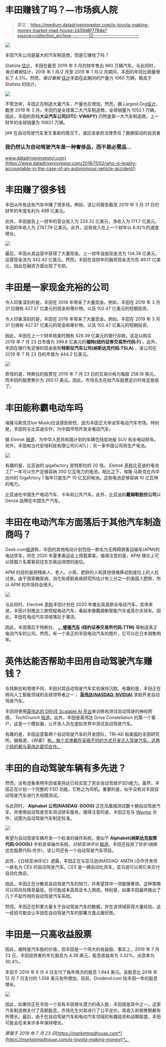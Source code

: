 # 丰田赚钱了吗？—市场疯人院

> 原文：<https://medium.datadriveninvestor.com/is-toyota-making-money-market-mad-house-2459d8f7784e?source=collection_archive---------12----------------------->

[![](img/36ab1749250fea62d0455701782e7c34.png)](http://www.track.datadriveninvestor.com/1B9E)

丰田汽车公司是最大的汽车制造商，但是它赚钱了吗？

Statista [估计](https://www.statista.com/statistics/267274/worldwide-vehicle-sales-of-toyota-since-2007/)，丰田在截至 2019 年 3 月的财年售出 960 万辆汽车。与此同时，*每日看板*估计，2018 年 1 月/2 月至 2019 年 1 月/2 月期间，丰田的年同比销量增长了 4.3%。然而，*每日看板* [估计](https://dailykanban.com/2019/03/worlds-largest-automakers-2019-toyota-maintains-its-lead/)丰田在此期间的产量为 1060 万辆，略高于 Statista 的估计。

![](img/22e79859f7bd3ea2802caca09d2fd8e5.png)

不管怎样，丰田正在制造大量汽车，产量也在增加。然而，据 Largest.Org[估计](https://largest.org/technology/automakers/)，截至 2019 年 3 月，丰田仍是全球第二大汽车制造商，全球销量为 1052.1 万辆。因此，丰田的存档**大众汽车公司(OTC: VWAPY)** 仍然是第一大汽车制造商，上一财年的全球销量为 1083.1 万辆。

[](https://www.datadriveninvestor.com/2018/11/02/who-is-legally-accountable-in-the-case-of-an-autonomous-vehicle-accident/) [## 在自动驾驶汽车发生事故的情况下，谁应该承担法律责任？数据驱动的投资者

### 我仍然认为自动驾驶汽车是一种奢侈品，而不是必需品…

www.datadriveninvestor.com](https://www.datadriveninvestor.com/2018/11/02/who-is-legally-accountable-in-the-case-of-an-autonomous-vehicle-accident/) 

# 丰田赚了很多钱

丰田从所有这些汽车中赚了很多钱。例如，该公司报告截至 2019 年 3 月 31 日的财年的年度毛利为 498 亿美元。

此外，丰田报告上一财年的营业收入为 224.32 亿美元，净收入为 171.7 亿美元。丰田的年收入为 2747.79 亿美元。此外，这些收入在上一个财年以 6.92%的速度增长。

![](img/8f441401498615f34d4138dff37b3bc4.png)

最后，丰田从其运营中获得了大量现金。上一财年自由现金流为 134.38 亿美元，运营现金流为 342.42 亿美元。然而，丰田在该财年的融资现金流为负 49.17 亿美元，因此在融资方面出现了亏损。

# 丰田是一家现金充裕的公司

令人印象深刻的是，丰田在 2018 年带来了大量现金。例如，丰田在 2019 年 3 月 31 日拥有 427.37 亿美元的现金和等价物，以及 102.47 亿美元的短期投资。

令人印象深刻的是，丰田在 2018 年带来了大量现金。例如，丰田在 2019 年 3 月 31 日拥有 427.37 亿美元的现金和等价物，以及 102.47 亿美元的短期投资。

因此，丰田在上一个财年结束时拥有 529.39 亿美元的银行存款。这足以购买 2019 年 7 月 23 日市值为 399.8 亿美元的**福特(纽约证券交易所代码:F)** 。此外，丰田在银行有足够的现金收购**特斯拉汽车公司(纳斯达克代码:TSLA)** ，该公司在 2019 年 7 月 23 日的市值为 444.2 亿美元。

![](img/9f70a70057128981cc3eb748353be057.png)

奇怪的是，特斯拉的股票在 2019 年 7 月 23 日的交易价格为每股 258.18 美元，而丰田的股票售价为 260.17 美元。因此，市场先生在给汽车股票定价时肯定是疯了。

# 丰田能称霸电动车吗

埃隆马斯克(Elon Musk)应该感到担忧，因为丰田正大举进军电动汽车市场。特别是，丰田将与比亚迪合作，为中国市场开发全电动汽车。

据 *Eletrek* [报道](https://electrek.co/2019/07/19/toyota-byd-china-evs/)，为中华人民共和国计划的车辆包括低地板 SUV 和全电动轿车。另外，丰田和当代安培科技有限公司(CATL)；另一家中国公司将生产电池。

![](img/ea9415e990e4fab0399434c276035aa9.png)

有趣的是，比亚迪的 gigafactory 是特斯拉的 20 倍。 *Eletrek* [声称](https://electrek.co/2019/02/25/byd-battery-gigafactory-electric-cars/)比亚迪的电池工厂一年可以生产足够容纳 200 亿瓦电力的电池。相比之下，埃隆·马斯克在内华达州的 Gigafctory 1 每年只能生产 10 亿瓦的电池。这些电池足够容纳 10 亿瓦特的电力。

比亚迪在中国生产电动汽车、卡车和公共汽车。此外，比亚迪和**戴姆勒股份公司**以 Denza 品牌在中国生产汽车。

# 丰田在电动汽车方面落后于其他汽车制造商吗？

Geek.com[报道](https://www.geek.com/tech/toyotas-electric-vehicle-will-transport-2020-olympic-athletes-visitors-1796448/)称，丰田的其他电动计划包括一款名为无障碍旅客运输车(APM)的电动货车，将在 2020 年夏季奥运会上搭载乘客。值得注意的是，APM 理论上可以搭载六名乘客前往东京奥运场馆的座位。

APM 的目的是把残疾人、老人、小孩、肥胖的人和其他很难移动到座位上的人拉过来。由于国家糖尿病、消化和肾脏疾病研究所估计有三分之一的美国人肥胖，所以 APM 的市场将会很大。

![](img/961b3a150283b3d1527e1184528ac561.png)

与此同时，Electrek [声称](https://electrek.co/2019/06/07/toyota-electric-car-images-accelerate-plan/)丰田计划在 2020 年推出其首款全电动汽车。具体来说，丰田计划推出三款短程电动汽车，看起来像戴姆勒智能汽车或高尔夫球车。因此，丰田在电动汽车领域落后于潮流。

因此，丰田落后于特斯拉、 [**、塔塔汽车**](https://marketmadhouse.com/is-tata-motors-the-future-of-electric-vehicles/) **(纽约证券交易所代码:TTM)** 等制造真正电动汽车的公司。然而，有一个真正的丰田电动汽车的图片，它可以在日本销售明年。

# 英伟达能否帮助丰田用自动驾驶汽车赚钱？

与特斯拉和塔塔不同，丰田对其自动驾驶汽车实验保持沉默。有趣的是，丰田正在转向人工智能领域的全球领导者之一； [**英伟达(NASDAQ: NVIDIA)**](https://marketmadhouse.com/value-investing-in-robots-artificial-intelligence-virtual-reality-and-self-driving-vehicles-at-nvidia-corp-nvda/) 求助开发自动驾驶汽车。

丰田将使用[英伟达的 DRIVE Scalable AI 平台](https://www.nvidia.com/en-us/self-driving-cars/drive-platform/)来训练和测试自动驾驶的神经网络， *TechCrunch* [报道](https://techcrunch.com/2019/03/18/toyota-doubles-down-on-nvidia-tech-for-self-driving-cars/)。此外，丰田是英伟达 Drive Constellation 的第一个客户，这是一个模拟器，让开发人员在虚拟世界中测试自动驾驶汽车。

有趣的是，丰田运营着两个自动驾驶汽车的开发团队，TRI-AD 和美国的丰田研究所。据报道，*《财富》* [称，每个实体都在采取不同的方式开发无人驾驶汽车。这两个组织都与英伟达密切合作。](https://fortune.com/2017/09/27/toyota-self-driving-car-luminar/)

# 丰田的自动驾驶车辆有多先进？

然而，没有迹象表明丰田或英伟达已经实现了完全自动驾驶(FSD)能力。虽然，丰田正在计划一个完整的 FSD 功能，它称之为司机。重要的是，似乎没有对丰田自动驾驶汽车进行大规模测试。

与此同时， **Alphabet 公司(NASDAQ: GOOG)** 正在凤凰城测试数十辆自动驾驶汽车，并使用自动驾驶货车测试拼车服务。值得注意的是，丰田正在与 [Waymo](https://marketmadhouse.com/will-waymo-boost-fiat-chrysler-automobiles-fcau/) 合作，试图为自动驾驶汽车制定标准。

![](img/cf9dceabaa245aff9abc70fadf9f8f27.png)

希望为自动驾驶车辆开发一个标准的操作系统，类似于 **Alphabet(纳斯达克股票代码:GOOGL)** 手机安卓操作系统，*日经亚洲评论* [报道](https://asia.nikkei.com/Business/Companies/Toyota-expands-self-driving-alliance-ahead-of-Google-s-Waymo)。丰田还投资了优步(纳斯达克股票代码:优步)，该公司还有一个自动驾驶汽车项目。

此外，《日经亚洲评论》透露，丰田正在与亚马逊(NASDAQ: AMZN )合作开发另一款名为 CES 的自动驾驶汽车。CES 是一辆自动化货车，亚马逊可以用它来交付自动化商店。

因此，丰田正在分散其自动驾驶汽车的努力，并希望其中一项能够奏效。这种策略可以将风险降至最低，但可能成本高昂且令人困惑。特别是，如果丰田最终推出了几个不起作用的自动驾驶汽车系统。

然而，丰田正在积累大量关于自动驾驶汽车的数据，并在该领域获得大量经验。这一经验可能会让丰田在自动驾驶汽车的部署方面占据优势。

# 丰田是一只高收益股票

因此，福特是汽车股的价值，但丰田是一个伟大的收益股。事实上，2019 年 7 月 23 日，丰田投资者的年化股息为 4.38 美元，股息收益率为 3.32%，派息率为 30.4%。

丰田于 2019 年 6 月 4 日支付了每年两次的股息 1.944 美元。该股息比 2018 年 12 月 7 日支付的 1.558 美元有所增加。目前，Dividend.com 给丰田一年的股息增长。

![](img/5fa6f3af6e90f1504ce453da558e5ed7.png)

因此，如果你正在寻找一个具有丰田增长潜力的收入股，丰田就是其中之一。这家汽车制造商支付了高额股息，市场先生对其进行了公平定价，其收入和销售额都有所增长。最后，由于在自动驾驶汽车和电动汽车领域的有趣投资和战略联盟，丰田可能会在未来许多年保持增长。

*原载于 2019 年 7 月 23 日*[*https://marketmadhouse.com*](https://marketmadhouse.com/is-toyota-making-money/)*。*